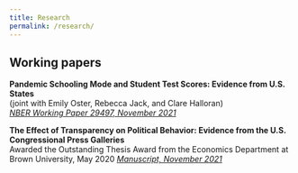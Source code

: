 ```yaml
---
title: Research
permalink: /research/
---
```


## Working papers


**Pandemic Schooling Mode and Student Test Scores: Evidence from U.S. States**  
  (joint with Emily Oster, Rebecca Jack, and Clare Halloran)  
  *[NBER Working Paper 29497, November 2021](/files/Oster_Pandemic_Test_Scores_Updated.pdf)*  

**The Effect of Transparency on Political Behavior: Evidence from the U.S. Congressional Press Galleries**  
  Awarded the Outstanding Thesis Award from the Economics Department at Brown University, May 2020
  *[Manuscript, November 2021](/files/pressgalleries.pdf)*
  
  




 
 

